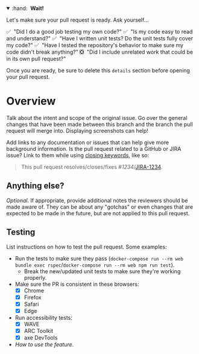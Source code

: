 <details open>
<summary> :hand:&nbsp;&nbsp;<strong>Wait!</strong></summary>

Let's make sure your pull request is ready. Ask yourself...

:white_check_mark:&nbsp;&nbsp;"Did I do a good job testing my own code?"
:white_check_mark:&nbsp;&nbsp;"Is my code easy to read and understand?"
:white_check_mark:&nbsp;&nbsp;"Have I written unit tests? Do the unit tests fully cover my code?"
:white_check_mark:&nbsp;&nbsp;"Have I tested the repository's behavior to make sure my code didn't break anything?"
:negative_squared_cross_mark:&nbsp;&nbsp;"Did I include unrelated work that could be in its own pull request?"

Once you are ready, be sure to delete this `details` section before opening your pull request.
</details>

# Overview
Talk about the intent and scope of the original issue. Go over the general changes that have been made between this branch and the branch the pull request will merge into. Displaying screenshots can help!

Add links to any documentation or issues that can help give more background information. Is the pull request related to a GitHub or JIRA issue? Link to them while using [closing keywords](https://docs.github.com/articles/closing-issues-using-keywords), like so:

> This pull request resolves/closes/fixes #_1234_/[JIRA-1234](https://mlit.atlassian.net/browse/JIRA-1234).

## Anything else?
_Optional_. If appropriate, provide additional notes the reviewers should be made aware of. They can be about any "gotchas" or even changes that are expected to be made in the future, but are not applied to this pull request.

## Testing
List instructions on how to test the pull request. Some examples:

- Run the tests to make sure they pass (`docker-compose run --rm web bundle exec rspec`/`docker-compose run --rm web npm run test`).
  - Break the new/updated unit tests to make sure they're working properly.
- Make sure the PR is consistent in these browsers:
  - [x] Chrome
  - [x] Firefox
  - [x] Safari
  - [x] Edge
- Run accessibility tests:
  - [x] WAVE
  - [x] ARC Toolkit
  - [x] axe DevTools
- _How to use the feature_.
